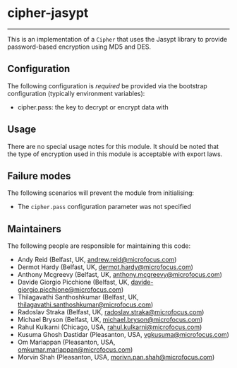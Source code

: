 # cipher-jasypt

---

 This is an implementation of a `Cipher` that uses the Jasypt library to
 provide password-based encryption using MD5 and DES.


## Configuration

 The following configuration is *required* be provided via the bootstrap
 configuration (typically environment variables):

 - cipher.pass: the key to decrypt or encrypt data with


## Usage

 There are no special usage notes for this module. It should be noted that the
 type of encryption used in this module is acceptable with export laws.


## Failure modes

 The following scenarios will prevent the module from initialising:

 - The `cipher.pass` configuration parameter was not specified

## Maintainers

The following people are responsible for maintaining this code:

- Andy Reid (Belfast, UK, andrew.reid@microfocus.com)
- Dermot Hardy (Belfast, UK, dermot.hardy@microfocus.com)
- Anthony Mcgreevy (Belfast, UK, anthony.mcgreevy@microfocus.com)
- Davide Giorgio Picchione (Belfast, UK, davide-giorgio.picchione@microfocus.com)
- Thilagavathi Santhoshkumar (Belfast, UK, thilagavathi.santhoshkumar@microfocus.com)
- Radoslav Straka (Belfast, UK, radoslav.straka@microfocus.com)
- Michael Bryson (Belfast, UK, michael.bryson@microfocus.com)
- Rahul Kulkarni (Chicago, USA, rahul.kulkarni@microfocus.com)
- Kusuma Ghosh Dastidar (Pleasanton, USA, vgkusuma@microfocus.com)
- Om Mariappan (Pleasanton, USA, omkumar.mariappan@microfocus.com)
- Morvin Shah (Pleasanton, USA, morivn.pan.shah@microfocus.com)
